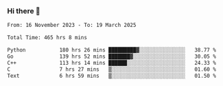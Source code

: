 ### Hi there 👋

<!--
**floyiac/floyiac** is a ✨ _special_ ✨ repository because its `README.md` (this file) appears on your GitHub profile.

Here are some ideas to get you started:

- 🔭 I’m currently working on ...
- 🌱 I’m currently learning ...
- 👯 I’m looking to collaborate on ...
- 🤔 I’m looking for help with ...
- 💬 Ask me about ...
- 📫 How to reach me: ...
- 😄 Pronouns: ...
- ⚡ Fun fact: ...
-->

<!--START_SECTION:waka-->

```txt
From: 16 November 2023 - To: 19 March 2025

Total Time: 465 hrs 8 mins

Python           180 hrs 26 mins █████████▓░░░░░░░░░░░░░░░   38.77 %
Go               139 hrs 52 mins ███████▓░░░░░░░░░░░░░░░░░   30.05 %
C++              113 hrs 14 mins ██████░░░░░░░░░░░░░░░░░░░   24.33 %
C                7 hrs 27 mins   ▒░░░░░░░░░░░░░░░░░░░░░░░░   01.60 %
Text             6 hrs 59 mins   ▒░░░░░░░░░░░░░░░░░░░░░░░░   01.50 %
```

<!--END_SECTION:waka-->
